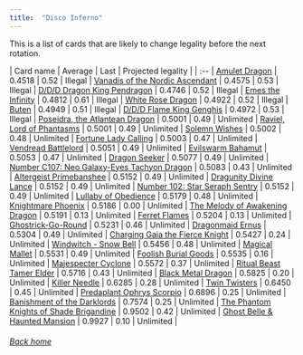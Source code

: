 ```yaml
---
title:  "Disco Inferno"
---
```


This is a list of cards that are likely to change legality before the next rotation.

| Card name | Average | Last | Projected legality |
| :-- |
[Amulet Dragon](https://db.ygoprodeck.com/card/?search=Amulet%20Dragon) | 0.4518 | 0.52 | Illegal |
[Vanadis of the Nordic Ascendant](https://db.ygoprodeck.com/card/?search=Vanadis%20of%20the%20Nordic%20Ascendant) | 0.4575 | 0.53 | Illegal |
[D/D/D Dragon King Pendragon](https://db.ygoprodeck.com/card/?search=D/D/D%20Dragon%20King%20Pendragon) | 0.4746 | 0.52 | Illegal |
[Emes the Infinity](https://db.ygoprodeck.com/card/?search=Emes%20the%20Infinity) | 0.4812 | 0.61 | Illegal |
[White Rose Dragon](https://db.ygoprodeck.com/card/?search=White%20Rose%20Dragon) | 0.4922 | 0.52 | Illegal |
[Buten](https://db.ygoprodeck.com/card/?search=Buten) | 0.4949 | 0.51 | Illegal |
[D/D/D Flame King Genghis](https://db.ygoprodeck.com/card/?search=D/D/D%20Flame%20King%20Genghis) | 0.4972 | 0.53 | Illegal |
[Poseidra, the Atlantean Dragon](https://db.ygoprodeck.com/card/?search=Poseidra,%20the%20Atlantean%20Dragon) | 0.5001 | 0.49 | Unlimited |
[Raviel, Lord of Phantasms](https://db.ygoprodeck.com/card/?search=Raviel,%20Lord%20of%20Phantasms) | 0.5001 | 0.49 | Unlimited |
[Solemn Wishes](https://db.ygoprodeck.com/card/?search=Solemn%20Wishes) | 0.5002 | 0.48 | Unlimited |
[Fortune Lady Calling](https://db.ygoprodeck.com/card/?search=Fortune%20Lady%20Calling) | 0.5003 | 0.47 | Unlimited |
[Vendread Battlelord](https://db.ygoprodeck.com/card/?search=Vendread%20Battlelord) | 0.5051 | 0.49 | Unlimited |
[Evilswarm Bahamut](https://db.ygoprodeck.com/card/?search=Evilswarm%20Bahamut) | 0.5053 | 0.47 | Unlimited |
[Dragon Seeker](https://db.ygoprodeck.com/card/?search=Dragon%20Seeker) | 0.5077 | 0.49 | Unlimited |
[Number C107: Neo Galaxy-Eyes Tachyon Dragon](https://db.ygoprodeck.com/card/?search=Number%20C107:%20Neo%20Galaxy-Eyes%20Tachyon%20Dragon) | 0.5083 | 0.43 | Unlimited |
[Altergeist Primebanshee](https://db.ygoprodeck.com/card/?search=Altergeist%20Primebanshee) | 0.5152 | 0.49 | Unlimited |
[Dragunity Divine Lance](https://db.ygoprodeck.com/card/?search=Dragunity%20Divine%20Lance) | 0.5152 | 0.49 | Unlimited |
[Number 102: Star Seraph Sentry](https://db.ygoprodeck.com/card/?search=Number%20102:%20Star%20Seraph%20Sentry) | 0.5152 | 0.49 | Unlimited |
[Lullaby of Obedience](https://db.ygoprodeck.com/card/?search=Lullaby%20of%20Obedience) | 0.5179 | 0.48 | Unlimited |
[Knightmare Phoenix](https://db.ygoprodeck.com/card/?search=Knightmare%20Phoenix) | 0.5186 | 0.00 | Unlimited |
[The Melody of Awakening Dragon](https://db.ygoprodeck.com/card/?search=The%20Melody%20of%20Awakening%20Dragon) | 0.5191 | 0.13 | Unlimited |
[Ferret Flames](https://db.ygoprodeck.com/card/?search=Ferret%20Flames) | 0.5204 | 0.13 | Unlimited |
[Ghostrick-Go-Round](https://db.ygoprodeck.com/card/?search=Ghostrick-Go-Round) | 0.5231 | 0.46 | Unlimited |
[Dragonmaid Ernus](https://db.ygoprodeck.com/card/?search=Dragonmaid%20Ernus) | 0.5304 | 0.49 | Unlimited |
[Charging Gaia the Fierce Knight](https://db.ygoprodeck.com/card/?search=Charging%20Gaia%20the%20Fierce%20Knight) | 0.5427 | 0.24 | Unlimited |
[Windwitch - Snow Bell](https://db.ygoprodeck.com/card/?search=Windwitch%20-%20Snow%20Bell) | 0.5456 | 0.48 | Unlimited |
[Magical Mallet](https://db.ygoprodeck.com/card/?search=Magical%20Mallet) | 0.5531 | 0.49 | Unlimited |
[Foolish Burial Goods](https://db.ygoprodeck.com/card/?search=Foolish%20Burial%20Goods) | 0.5535 | 0.16 | Unlimited |
[Majespecter Cyclone](https://db.ygoprodeck.com/card/?search=Majespecter%20Cyclone) | 0.5572 | 0.37 | Unlimited |
[Ritual Beast Tamer Elder](https://db.ygoprodeck.com/card/?search=Ritual%20Beast%20Tamer%20Elder) | 0.5716 | 0.43 | Unlimited |
[Black Metal Dragon](https://db.ygoprodeck.com/card/?search=Black%20Metal%20Dragon) | 0.5825 | 0.20 | Unlimited |
[Killer Needle](https://db.ygoprodeck.com/card/?search=Killer%20Needle) | 0.6285 | 0.28 | Unlimited |
[Twin Twisters](https://db.ygoprodeck.com/card/?search=Twin%20Twisters) | 0.6450 | 0.45 | Unlimited |
[Predaplant Ophrys Scorpio](https://db.ygoprodeck.com/card/?search=Predaplant%20Ophrys%20Scorpio) | 0.6896 | 0.25 | Unlimited |
[Banishment of the Darklords](https://db.ygoprodeck.com/card/?search=Banishment%20of%20the%20Darklords) | 0.7574 | 0.25 | Unlimited |
[The Phantom Knights of Shade Brigandine](https://db.ygoprodeck.com/card/?search=The%20Phantom%20Knights%20of%20Shade%20Brigandine) | 0.9502 | 0.42 | Unlimited |
[Ghost Belle & Haunted Mansion](https://db.ygoprodeck.com/card/?search=Ghost%20Belle%20%26%20Haunted%20Mansion) | 0.9927 | 0.10 | Unlimited |

###### [Back home](index)